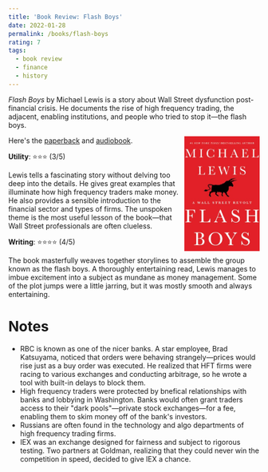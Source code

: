 ```yaml
---
title: 'Book Review: Flash Boys'
date: 2022-01-28
permalink: /books/flash-boys
rating: 7
tags:
  - book review
  - finance
  - history
---
```


*Flash Boys* by Michael Lewis is a story about Wall Street dysfunction post-financial crisis. He documents the rise of high frequency trading, the adjacent, enabling institutions, and people who tried to stop it—the flash boys.

<img align="right" width="30%" src="/images/books/flash_boys.jpeg">

Here's the [paperback](https://www.amazon.com/Flash-Boys-Wall-Street-Revolt/dp/0393351599) and [audiobook](https://www.audible.com/pd/Flash-Boys-Audiobook/B00ICRLMWI).

**Utility**: ⭐⭐⭐ (3/5)

Lewis tells a fascinating story without delving too deep into the details. He gives great examples that illuminate how high frequency traders make money. He also provides a sensible introduction to the financial sector and types of firms. The unspoken theme is the most useful lesson of the book—that Wall Street professionals are often clueless.

**Writing**: ⭐⭐⭐⭐ (4/5)

The book masterfully weaves together storylines to assemble the group known as the flash boys. A thoroughly entertaining read, Lewis manages to imbue excitement into a subject as mundane as money management. Some of the plot jumps were a little jarring, but it was mostly smooth and always entertaining.

Notes
===
- RBC is known as one of the nicer banks. A star employee, Brad Katsuyama, noticed that orders were behaving strangely—prices would rise just as a buy order was executed. He realized that HFT firms were racing to various exchanges and conducting arbitrage, so he wrote a tool with built-in delays to block them.
- High frequency traders were protected by bnefical relationships with banks and lobbying in Washington. Banks would often grant traders access to their "dark pools"—private stock exchanges—for a fee, enabling them to skim money off of the bank's investors.
- Russians are often found in the technology and algo departments of high frequency trading firms.
- IEX was an exchange designed for fairness and subject to rigorous testing. Two partners at Goldman, realizing that they could never win the competition in speed, decided to give IEX a chance.